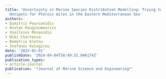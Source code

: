```yaml
---
title: 'Uncertainty in Marine Species Distribution Modelling: Trying to Locate Invasion
  Hotspots for Pterois miles in the Eastern Mediterranean Sea'
authors:
- Dimitris Poursanidis
- Kostas Kougioumoutzis
- Vasileios Minasidis
- Niki Chartosia
- Demetris Kletou
- Stefanos Kalogirou
date: '2022-01-01'
publishDate: '2024-04-04T10:49:31.046174Z'
publication_types:
- article-journal
publication: '*Journal of Marine Science and Engineering*'
---
```

